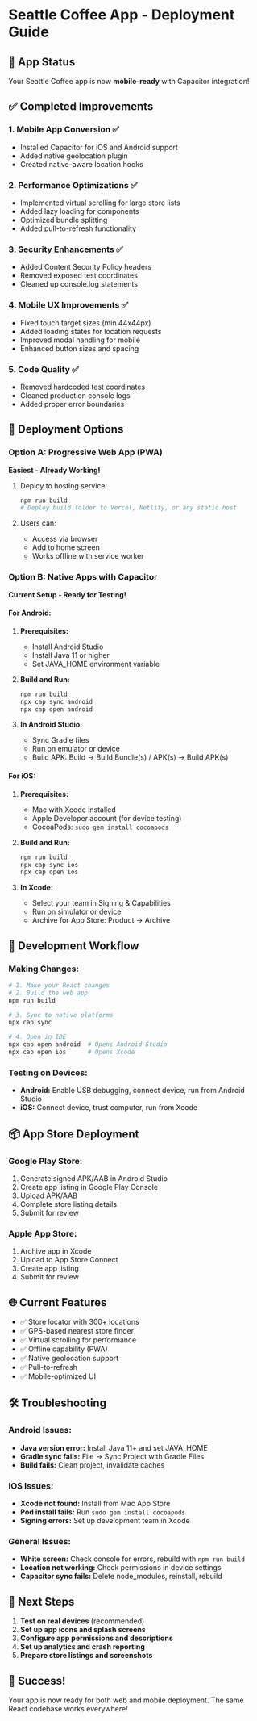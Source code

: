 # Seattle Coffee App - Deployment Guide

## 🚀 App Status
Your Seattle Coffee app is now **mobile-ready** with Capacitor integration!

## ✅ Completed Improvements

### 1. **Mobile App Conversion** ✅
- Installed Capacitor for iOS and Android support
- Added native geolocation plugin
- Created native-aware location hooks

### 2. **Performance Optimizations** ✅
- Implemented virtual scrolling for large store lists
- Added lazy loading for components
- Optimized bundle splitting
- Added pull-to-refresh functionality

### 3. **Security Enhancements** ✅
- Added Content Security Policy headers
- Removed exposed test coordinates
- Cleaned up console.log statements

### 4. **Mobile UX Improvements** ✅
- Fixed touch target sizes (min 44x44px)
- Added loading states for location requests
- Improved modal handling for mobile
- Enhanced button sizes and spacing

### 5. **Code Quality** ✅
- Removed hardcoded test coordinates
- Cleaned production console logs
- Added proper error boundaries

## 📱 Deployment Options

### Option A: Progressive Web App (PWA)
**Easiest - Already Working!**

1. Deploy to hosting service:
   ```bash
   npm run build
   # Deploy build folder to Vercel, Netlify, or any static host
   ```

2. Users can:
   - Access via browser
   - Add to home screen
   - Works offline with service worker

### Option B: Native Apps with Capacitor
**Current Setup - Ready for Testing!**

#### For Android:
1. **Prerequisites:**
   - Install Android Studio
   - Install Java 11 or higher
   - Set JAVA_HOME environment variable

2. **Build and Run:**
   ```bash
   npm run build
   npx cap sync android
   npx cap open android
   ```

3. **In Android Studio:**
   - Sync Gradle files
   - Run on emulator or device
   - Build APK: Build → Build Bundle(s) / APK(s) → Build APK(s)

#### For iOS:
1. **Prerequisites:**
   - Mac with Xcode installed
   - Apple Developer account (for device testing)
   - CocoaPods: `sudo gem install cocoapods`

2. **Build and Run:**
   ```bash
   npm run build
   npx cap sync ios
   npx cap open ios
   ```

3. **In Xcode:**
   - Select your team in Signing & Capabilities
   - Run on simulator or device
   - Archive for App Store: Product → Archive

## 🔧 Development Workflow

### Making Changes:
```bash
# 1. Make your React changes
# 2. Build the web app
npm run build

# 3. Sync to native platforms
npx cap sync

# 4. Open in IDE
npx cap open android  # Opens Android Studio
npx cap open ios      # Opens Xcode
```

### Testing on Devices:
- **Android:** Enable USB debugging, connect device, run from Android Studio
- **iOS:** Connect device, trust computer, run from Xcode

## 📦 App Store Deployment

### Google Play Store:
1. Generate signed APK/AAB in Android Studio
2. Create app listing in Google Play Console
3. Upload APK/AAB
4. Complete store listing details
5. Submit for review

### Apple App Store:
1. Archive app in Xcode
2. Upload to App Store Connect
3. Create app listing
4. Submit for review

## 🌐 Current Features

- ✅ Store locator with 300+ locations
- ✅ GPS-based nearest store finder
- ✅ Virtual scrolling for performance
- ✅ Offline capability (PWA)
- ✅ Native geolocation support
- ✅ Pull-to-refresh
- ✅ Mobile-optimized UI

## 🛠️ Troubleshooting

### Android Issues:
- **Java version error:** Install Java 11+ and set JAVA_HOME
- **Gradle sync fails:** File → Sync Project with Gradle Files
- **Build fails:** Clean project, invalidate caches

### iOS Issues:
- **Xcode not found:** Install from Mac App Store
- **Pod install fails:** Run `sudo gem install cocoapods`
- **Signing errors:** Set up development team in Xcode

### General Issues:
- **White screen:** Check console for errors, rebuild with `npm run build`
- **Location not working:** Check permissions in device settings
- **Capacitor sync fails:** Delete node_modules, reinstall, rebuild

## 📝 Next Steps

1. **Test on real devices** (recommended)
2. **Set up app icons and splash screens**
3. **Configure app permissions and descriptions**
4. **Set up analytics and crash reporting**
5. **Prepare store listings and screenshots**

## 🎉 Success!
Your app is now ready for both web and mobile deployment. The same React codebase works everywhere!